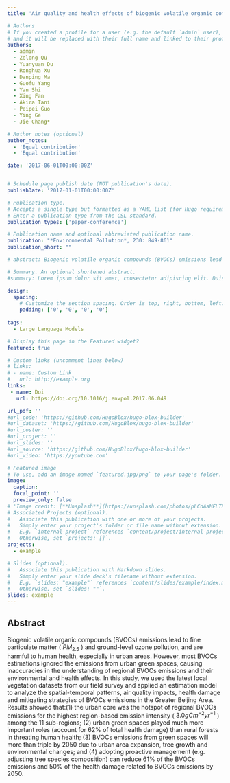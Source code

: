 ```yaml
---
title: 'Air quality and health effects of biogenic volatile organic compounds emissions from urban green spaces and the mitigation strategies'

# Authors
# If you created a profile for a user (e.g. the default `admin` user), write the username (folder name) here
# and it will be replaced with their full name and linked to their profile.
authors:
  - admin
  - Zelong Qu
  - Yuanyuan Du
  - Ronghua Xu 
  - Danping Ma 
  - Guofu Yang
  - Yan Shi
  - Xing Fan
  - Akira Tani
  - Peipei Guo
  - Ying Ge
  - Jie Chang*

# Author notes (optional)
author_notes:
  - 'Equal contribution'
  - 'Equal contribution'

date: '2017-06-01T00:00:00Z'


# Schedule page publish date (NOT publication's date).
publishDate: '2017-01-01T00:00:00Z'

# Publication type.
# Accepts a single type but formatted as a YAML list (for Hugo requirements).
# Enter a publication type from the CSL standard.
publication_types: ['paper-conference']

# Publication name and optional abbreviated publication name.
publication: "*Environmental Pollution*, 230: 849-861"
publication_short: ""

# abstract: Biogenic volatile organic compounds (BVOCs) emissions lead to fine particulate matter (PM2.5) and ground-level ozone pollution, and are harmful to human health, especially in urban areas. However, most BVOCs estimations ignored the emissions from urban green spaces, causing inaccuracies in the understanding of regional BVOCs emissions and their environmental and health effects. In this study, we used the latest local vegetation datasets from our field survey and applied an estimation model to analyze the spatial-temporal patterns, air quality impacts, health damage and mitigating strategies of BVOCs emissions in the Greater Beijing Area. Results showed that:(1) the urban core was the hotspot of regional BVOCs emissions for the highest region-based emission intensity (3.0 g C m−2 yr−1) among the 11 sub-regions; (2) urban green spaces played much more important roles (account for 62% of total health damage) than rural forests in threating human health; (3) BVOCs emissions from green spaces will more than triple by 2050 due to urban area expansion, tree growth and environmental changes; and (4) adopting proactive management (e.g. adjusting tree species composition) can reduce 61% of the BVOCs emissions and 50% of the health damage related to BVOCs emissions by 2050.

# Summary. An optional shortened abstract.
#summary: Lorem ipsum dolor sit amet, consectetur adipiscing elit. Duis posuere tellus ac convallis placerat. Proin tincidunt magna sed ex sollicitudin condimentum.

design:
  spacing:
    # Customize the section spacing. Order is top, right, bottom, left.
    padding: ['0', '0', '0', '0']
    
tags:
  - Large Language Models

# Display this page in the Featured widget?
featured: true

# Custom links (uncomment lines below)
# links:
# - name: Custom Link
#   url: http://example.org
links:
 - name: Doi
   url: https://doi.org/10.1016/j.envpol.2017.06.049

url_pdf: ''
#url_code: 'https://github.com/HugoBlox/hugo-blox-builder'
#url_dataset: 'https://github.com/HugoBlox/hugo-blox-builder'
#url_poster: ''
#url_project: ''
#url_slides: ''
#url_source: 'https://github.com/HugoBlox/hugo-blox-builder'
#url_video: 'https://youtube.com'

# Featured image
# To use, add an image named `featured.jpg/png` to your page's folder.
image:
  caption: 
  focal_point: ''
  preview_only: false
# 'Image credit: [**Unsplash**](https://unsplash.com/photos/pLCdAaMFLTE)'
# Associated Projects (optional).
#   Associate this publication with one or more of your projects.
#   Simply enter your project's folder or file name without extension.
#   E.g. `internal-project` references `content/project/internal-project/index.md`.
#   Otherwise, set `projects: []`.
projects:
  - example

# Slides (optional).
#   Associate this publication with Markdown slides.
#   Simply enter your slide deck's filename without extension.
#   E.g. `slides: "example"` references `content/slides/example/index.md`.
#   Otherwise, set `slides: ""`.
slides: example
---
```

## Abstract
Biogenic volatile organic compounds (BVOCs) emissions lead to fine particulate matter ( $PM_{2.5}$ ) and ground-level ozone pollution, and are harmful to human health, especially in urban areas. However, most BVOCs estimations ignored the emissions from urban green spaces, causing inaccuracies in the understanding of regional BVOCs emissions and their environmental and health effects. In this study, we used the latest local vegetation datasets from our field survey and applied an estimation model to analyze the spatial-temporal patterns, air quality impacts, health damage and mitigating strategies of BVOCs emissions in the Greater Beijing Area. Results showed that:(1) the urban core was the hotspot of regional BVOCs emissions for the highest region-based emission intensity ( $3.0 g C m^{−2} yr^{−1}$ ) among the 11 sub-regions; (2) urban green spaces played much more important roles (account for 62% of total health damage) than rural forests in threating human health; (3) BVOCs emissions from green spaces will more than triple by 2050 due to urban area expansion, tree growth and environmental changes; and (4) adopting proactive management (e.g. adjusting tree species composition) can reduce 61% of the BVOCs emissions and 50% of the health damage related to BVOCs emissions by 2050.

